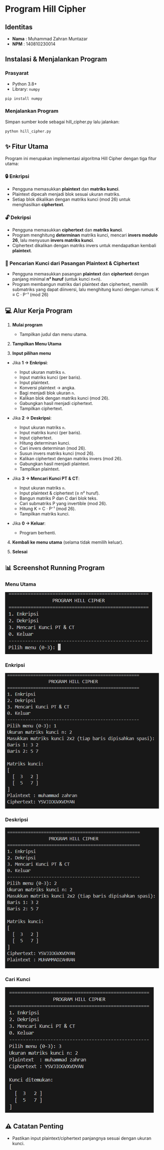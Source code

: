 # Program Hill Cipher 

## Identitas
- **Nama**  : Muhammad Zahran Muntazar
- **NPM**   : 140810230014

## Instalasi & Menjalankan Program
### Prasyarat
- Python 3.8+  
- Library: `numpy`

```bash
pip install numpy
```
### Menjalankan Program
Simpan sumber kode sebagai hill_cipher.py lalu jalankan:

```bash
python hill_cipher.py
```

## ✨ Fitur Utama
Program ini merupakan implementasi algoritma Hill Cipher dengan tiga fitur utama:

### 🔒 Enkripsi
- Pengguna memasukkan **plaintext** dan **matriks kunci**.
- Plaintext dipecah menjadi blok sesuai ukuran matriks.
- Setiap blok dikalikan dengan matriks kunci (mod 26) untuk menghasilkan **ciphertext**.

### 🔓 Dekripsi
- Pengguna memasukkan **ciphertext** dan **matriks kunci**.
- Program menghitung **determinan** matriks kunci, mencari **invers modulo 26**, lalu menyusun **invers matriks kunci**.
- Ciphertext dikalikan dengan matriks invers untuk mendapatkan kembali **plaintext**.

### 🔑 Pencarian Kunci dari Pasangan Plaintext & Ciphertext
- Pengguna memasukkan pasangan **plaintext** dan **ciphertext** dengan panjang minimal **n² huruf** (untuk kunci n×n).
- Program membangun matriks dari plaintext dan ciphertext, memilih submatriks yang dapat diinversi, lalu menghitung kunci dengan rumus:
  K ≡ C · P⁻¹ (mod 26)


## 💻 Alur Kerja Program
1. **Mulai program**
   - Tampilkan judul dan menu utama.

2. **Tampilkan Menu Utama**

3. **Input pilihan menu**

- Jika **1 → Enkripsi**:
  - Input ukuran matriks `n`.
  - Input matriks kunci (per baris).
  - Input plaintext.
  - Konversi plaintext → angka.
  - Bagi menjadi blok ukuran `n`.
  - Kalikan blok dengan matriks kunci (mod 26).
  - Gabungkan hasil menjadi ciphertext.
  - Tampilkan ciphertext.

- Jika **2 → Deskripsi**:
  - Input ukuran matriks `n`.
  - Input matriks kunci (per baris).
  - Input ciphertext.
  - Hitung determinan kunci.
  - Cari invers determinan (mod 26).
  - Susun invers matriks kunci (mod 26).
  - Kalikan ciphertext dengan matriks invers (mod 26).
  - Gabungkan hasil menjadi plaintext.
  - Tampilkan plaintext.

- Jika **3 → Mencari Kunci PT & CT**:
  - Input ukuran matriks `n`.
  - Input plaintext & ciphertext (≥ n² huruf).
  - Bangun matriks P dan C dari blok teks.
  - Cari submatriks P yang invertible (mod 26).
  - Hitung K = C · P⁻¹ (mod 26).
  - Tampilkan matriks kunci.

- Jika **0 → Keluar**:
  - Program berhenti.

4. **Kembali ke menu utama** (selama tidak memilih keluar).

5. **Selesai**

## 📊 Screenshot Running Program
### Menu Utama
![Menu Utama](screenshots/menu.png)

### Enkripsi
![Enkripsi](screenshots/enkripsi.png)

### Deskripsi
![Deskripsi](screenshots/deskripsi.png)

### Cari Kunci
![Cari Kunci](screenshots/cari_kunci.png)

## ⚠️ Catatan Penting
- Pastikan input plaintext/ciphertext panjangnya sesuai dengan ukuran kunci.
